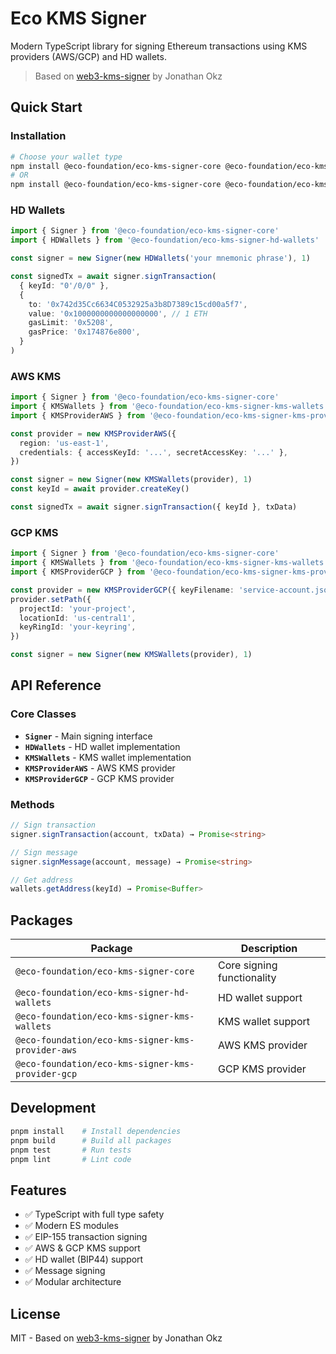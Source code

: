 # Eco KMS Signer

Modern TypeScript library for signing Ethereum transactions using KMS providers (AWS/GCP) and HD wallets.

> Based on [web3-kms-signer](https://github.com/JonathanOkz/web3-kms-signer) by Jonathan Okz

## Quick Start

### Installation

```bash
# Choose your wallet type
npm install @eco-foundation/eco-kms-signer-core @eco-foundation/eco-kms-signer-hd-wallets
# OR
npm install @eco-foundation/eco-kms-signer-core @eco-foundation/eco-kms-signer-kms-wallets @eco-foundation/eco-kms-signer-kms-provider-aws
```

### HD Wallets

```typescript
import { Signer } from '@eco-foundation/eco-kms-signer-core'
import { HDWallets } from '@eco-foundation/eco-kms-signer-hd-wallets'

const signer = new Signer(new HDWallets('your mnemonic phrase'), 1)

const signedTx = await signer.signTransaction(
  { keyId: "0'/0/0" },
  {
    to: '0x742d35Cc6634C0532925a3b8D7389c15cd00a5f7',
    value: '0x1000000000000000000', // 1 ETH
    gasLimit: '0x5208',
    gasPrice: '0x174876e800',
  }
)
```

### AWS KMS

```typescript
import { Signer } from '@eco-foundation/eco-kms-signer-core'
import { KMSWallets } from '@eco-foundation/eco-kms-signer-kms-wallets'
import { KMSProviderAWS } from '@eco-foundation/eco-kms-signer-kms-provider-aws'

const provider = new KMSProviderAWS({
  region: 'us-east-1',
  credentials: { accessKeyId: '...', secretAccessKey: '...' },
})

const signer = new Signer(new KMSWallets(provider), 1)
const keyId = await provider.createKey()

const signedTx = await signer.signTransaction({ keyId }, txData)
```

### GCP KMS

```typescript
import { Signer } from '@eco-foundation/eco-kms-signer-core'
import { KMSWallets } from '@eco-foundation/eco-kms-signer-kms-wallets'
import { KMSProviderGCP } from '@eco-foundation/eco-kms-signer-kms-provider-gcp'

const provider = new KMSProviderGCP({ keyFilename: 'service-account.json' })
provider.setPath({
  projectId: 'your-project',
  locationId: 'us-central1',
  keyRingId: 'your-keyring',
})

const signer = new Signer(new KMSWallets(provider), 1)
```

## API Reference

### Core Classes

- **`Signer`** - Main signing interface
- **`HDWallets`** - HD wallet implementation
- **`KMSWallets`** - KMS wallet implementation
- **`KMSProviderAWS`** - AWS KMS provider
- **`KMSProviderGCP`** - GCP KMS provider

### Methods

```typescript
// Sign transaction
signer.signTransaction(account, txData) → Promise<string>

// Sign message
signer.signMessage(account, message) → Promise<string>

// Get address
wallets.getAddress(keyId) → Promise<Buffer>
```

## Packages

| Package                                           | Description                |
| ------------------------------------------------- | -------------------------- |
| `@eco-foundation/eco-kms-signer-core`             | Core signing functionality |
| `@eco-foundation/eco-kms-signer-hd-wallets`       | HD wallet support          |
| `@eco-foundation/eco-kms-signer-kms-wallets`      | KMS wallet support         |
| `@eco-foundation/eco-kms-signer-kms-provider-aws` | AWS KMS provider           |
| `@eco-foundation/eco-kms-signer-kms-provider-gcp` | GCP KMS provider           |

## Development

```bash
pnpm install    # Install dependencies
pnpm build      # Build all packages
pnpm test       # Run tests
pnpm lint       # Lint code
```

## Features

- ✅ TypeScript with full type safety
- ✅ Modern ES modules
- ✅ EIP-155 transaction signing
- ✅ AWS & GCP KMS support
- ✅ HD wallet (BIP44) support
- ✅ Message signing
- ✅ Modular architecture

## License

MIT - Based on [web3-kms-signer](https://github.com/JonathanOkz/web3-kms-signer) by Jonathan Okz
